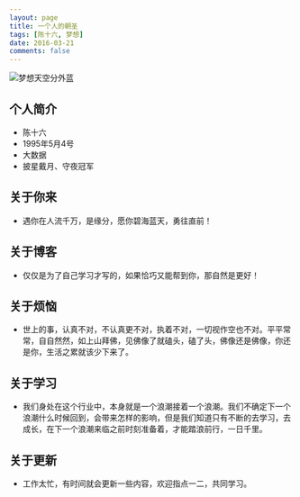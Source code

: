 ```yaml
---
layout: page
title: 一个人的朝圣
tags: [陈十六, 梦想]
date: 2016-03-21
comments: false
---
```

![梦想天空分外蓝](http://poykjx8e5.bkt.clouddn.com/PinkCloud.png)

## 个人简介
* 陈十六 
* 1995年5月4号
* 大数据
* 披星戴月、守夜冠军

## 关于你来
* 遇你在人流千万，是缘分，愿你碧海蓝天，勇往直前！

## 关于博客
* 仅仅是为了自己学习才写的，如果恰巧又能帮到你，那自然是更好！

## 关于烦恼
* 世上的事，认真不对，不认真更不对，执着不对，一切视作空也不对。平平常常，自自然然，如上山拜佛，见佛像了就磕头，磕了头，佛像还是佛像，你还是你，生活之累就该少下来了。

## 关于学习
* 我们身处在这个行业中，本身就是一个浪潮接着一个浪潮。我们不确定下一个浪潮什么时候回到，会带来怎样的影响，但是我们知道只有不断的去学习，去成长，在下一个浪潮来临之前时刻准备着，才能踏浪前行，一日千里。

## 关于更新
* 工作太忙，有时间就会更新一些内容，欢迎指点一二，共同学习。


